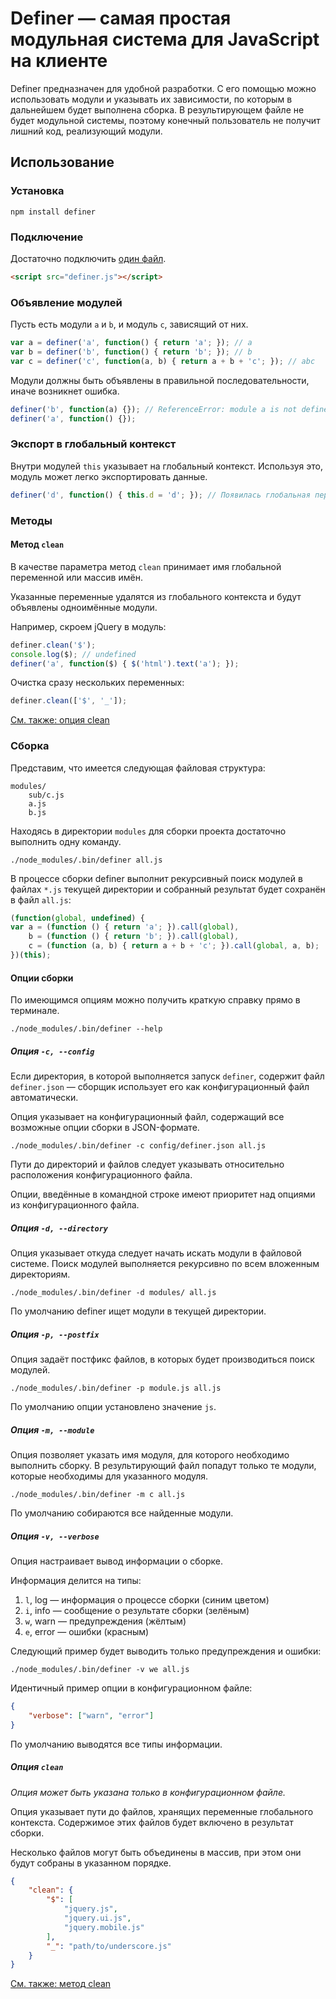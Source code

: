 # Definer — самая простая модульная система для JavaScript на клиенте

Definer предназначен для удобной разработки. С его помощью можно использовать модули и указывать их зависимости, по которым в дальнейшем будет выполнена сборка. В результирующем файле не будет модульной системы, поэтому конечный пользователь не получит лишний код, реализующий модули.

## Использование

### Установка

    npm install definer

### Подключение

Достаточно подключить [один файл](https://github.com/tenorok/definer/blob/master/definer.js).
```html
<script src="definer.js"></script>
```

### Объявление модулей

Пусть есть модули `a` и `b`, и модуль `c`, зависящий от них.

```javascript
var a = definer('a', function() { return 'a'; }); // a
var b = definer('b', function() { return 'b'; }); // b
var c = definer('c', function(a, b) { return a + b + 'c'; }); // abc
```

Модули должны быть объявлены в правильной последовательности, иначе возникнет ошибка.

```javascript
definer('b', function(a) {}); // ReferenceError: module a is not defined
definer('a', function() {});
```

### Экспорт в глобальный контекст

Внутри модулей `this` указывает на глобальный контекст. Используя это, модуль может легко экспортировать данные.

```javascript
definer('d', function() { this.d = 'd'; }); // Появилась глобальная переменная d
```

### Методы

#### Метод `clean`

В качестве параметра метод `clean` принимает имя глобальной переменной или массив имён.

Указанные переменные удалятся из глобального контекста и будут объявлены одноимённые модули.

Например, скроем jQuery в модуль:

```javascript
definer.clean('$');
console.log($); // undefined
definer('a', function($) { $('html').text('a'); });
```

Очистка сразу нескольких переменных:

```javascript
definer.clean(['$', '_']);
```

[См. также: опция clean](#Опция-clean)

### Сборка

Представим, что имеется следующая файловая структура:

```
modules/
    sub/c.js
    a.js
    b.js
```

Находясь в директории `modules` для сборки проекта достаточно выполнить одну команду.

    ./node_modules/.bin/definer all.js

В процессе сборки definer выполнит рекурсивный поиск модулей в файлах `*.js` текущей директории и собранный результат будет сохранён в файл `all.js`:

```javascript
(function(global, undefined) {
var a = (function () { return 'a'; }).call(global),
    b = (function () { return 'b'; }).call(global),
    c = (function (a, b) { return a + b + 'c'; }).call(global, a, b);
})(this);
```

#### Опции сборки

По имеющимся опциям можно получить краткую справку прямо в терминале.

    ./node_modules/.bin/definer --help

##### Опция `-c, --config`

Если директория, в которой выполняется запуск `definer`, содержит файл `definer.json` — сборщик использует его как конфигурационный файл автоматически.

Опция указывает на конфигурационный файл, содержащий все возможные опции сборки в JSON-формате.

    ./node_modules/.bin/definer -c config/definer.json all.js

Пути до директорий и файлов следует указывать относительно расположения конфигурационного файла.

Опции, введённые в командной строке имеют приоритет над опциями из конфигурационного файла.

##### Опция `-d, --directory`

Опция указывает откуда следует начать искать модули в файловой системе. Поиск модулей выполняется рекурсивно по всем вложенным директориям.

    ./node_modules/.bin/definer -d modules/ all.js

По умолчанию definer ищет модули в текущей директории.

##### Опция `-p, --postfix`

Опция задаёт постфикс файлов, в которых будет производиться поиск модулей.

    ./node_modules/.bin/definer -p module.js all.js

По умолчанию опции установлено значение `js`.

##### Опция `-m, --module`

Опция позволяет указать имя модуля, для которого необходимо выполнить сборку. В результирующий файл попадут только те модули, которые необходимы для указанного модуля.

    ./node_modules/.bin/definer -m c all.js

По умолчанию собираются все найденные модули.

##### Опция `-v, --verbose`

Опция настраивает вывод информации о сборке.

Информация делится на типы:

1. `l`, log — информация о процессе сборки (синим цветом)
2. `i`, info — сообщение о результате сборки (зелёным)
3. `w`, warn — предупреждения (жёлтым)
4. `e`, error — ошибки (красным)

Следующий пример будет выводить только предупреждения и ошибки:

    ./node_modules/.bin/definer -v we all.js

Идентичный пример опции в конфигурационном файле:

```json
{
    "verbose": ["warn", "error"]
}
```

По умолчанию выводятся все типы информации.

##### Опция `clean`

*Опция может быть указана только в конфигурационном файле.*

Опция указывает пути до файлов, хранящих переменные глобального контекста. Содержимое этих файлов будет включено в результат сборки.

Несколько файлов могут быть объединены в массив, при этом они будут собраны в указанном порядке.

```json
{
    "clean": {
        "$": [
            "jquery.js",
            "jquery.ui.js",
            "jquery.mobile.js"
        ],
        "_": "path/to/underscore.js"
    }
}
```

[См. также: метод clean](#Метод-clean)
